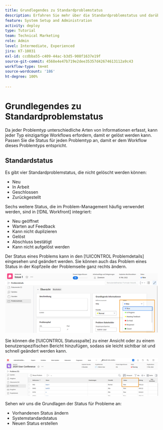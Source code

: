 ```yaml
---
title: Grundlegendes zu Standardproblemstatus
description: Erfahren Sie mehr über die Standardproblemstatus und darüber, warum Sie sie möglicherweise an den Workflow Ihres Unternehmens anpassen sollten.
feature: System Setup and Administration
activity: deploy
type: Tutorial
team: Technical Marketing
role: Admin
level: Intermediate, Experienced
jira: KT-10031
exl-id: ccdbba55-c409-44ac-b3d5-908f1637e19f
source-git-commit: 4568e4e47b719e2dee35357d42674613112a9c43
workflow-type: tm+mt
source-wordcount: '186'
ht-degree: 100%

---
```


# Grundlegendes zu Standardproblemstatus

Da jeder Problemtyp unterschiedliche Arten von Informationen erfasst, kann jeder Typ einzigartige Workflows erfordern, damit er gelöst werden kann. Passen Sie die Status für jeden Problemtyp an, damit er dem Workflow dieses Problemtyps entspricht.

<!--
add URL in paragraph below
-->

## Standardstatus

Es gibt vier Standardproblemstatus, die nicht gelöscht werden können:

* Neu
* In Arbeit
* Geschlossen
* Zurückgestellt

Sechs weitere Status, die im Problem-Management häufig verwendet werden, sind in [!DNL Workfront] integriert:

* Neu geöffnet
* Warten auf Feedback
* Kann nicht duplizieren
* Gelöst
* Abschluss bestätigt
* Kann nicht aufgelöst werden

<!--
need URL in paragraph below
-->


Der Status eines Problems kann in den [!UICONTROL Problemdetails] eingesehen und geändert werden. Sie können auch das Problem eines Status in der Kopfzeile der Problemseite ganz rechts ändern.

![[!UICONTROL Status]-Option in der Seitenkopfzeile und [!UICONTROL Problemdetails]-Seite](assets/admin-fund-issue-details-status.png)

Sie können die [!UICONTROL Statusspalte] zu einer Ansicht oder zu einem benutzerspezifischen Bericht hinzufügen, sodass sie leicht sichtbar ist und schnell geändert werden kann.

![[!UICONTROL Statusspalte] in einer [!UICONTROL Ansicht]](assets/admin-fund-issue-status-view.png)

<!--
link the bullets below to the articles
-->

Sehen wir uns die Grundlagen der Status für Probleme an:

* Vorhandenen Status ändern
* Systemstandardstatus
* Neuen Status erstellen
